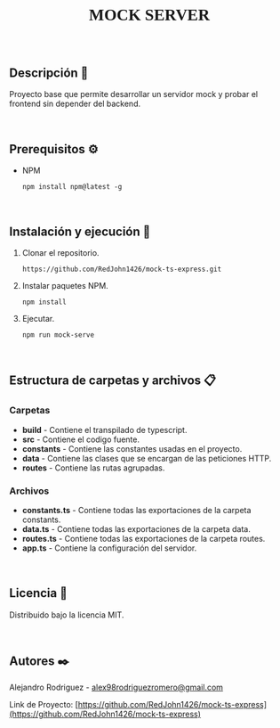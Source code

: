 <style>
@import url('https://fonts.googleapis.com/css2?family=Potta+One&display=swap');
</style>

<br />
<h3 style="text-align: center; font-size: 29px; font-family: 'Potta One', cursive;">
  <b>MOCK SERVER</b>
</h3>
<br />


## Descripción 📄

Proyecto base que permite desarrollar un servidor mock y probar el frontend sin depender del backend.

<br>

## Prerequisitos ⚙️

* NPM

  ```
  npm install npm@latest -g
  ```

<br>

## Instalación y ejecución 🔧

1. Clonar el repositorio.

   ```
   https://github.com/RedJohn1426/mock-ts-express.git
   ```

3. Instalar paquetes NPM.

   ```
   npm install
   ```

4. Ejecutar.
   ```
   npm run mock-serve
   ```

<br>

## Estructura de carpetas y archivos 📋

### Carpetas
* <b>build</b> - Contiene el transpilado de typescript.
* <b>src</b> - Contiene el codigo fuente.
* <b>constants</b> - Contiene las constantes usadas en el proyecto.
* <b>data</b> - Contiene las clases que se encargan de las peticiones HTTP.
* <b>routes</b> - Contiene las rutas agrupadas.

### Archivos
* <b>constants.ts</b> - Contiene todas las exportaciones de la carpeta constants.
* <b>data.ts</b> - Contiene todas las exportaciones de la carpeta data.
* <b>routes.ts</b> - Contiene todas las exportaciones de la carpeta routes.
* <b>app.ts</b> - Contiene la configuración del servidor.

<br>


## Licencia 📖

Distribuido bajo la licencia MIT.

<br>

## Autores ✒️

Alejandro Rodriguez - alex98rodriguezromero@gmail.com

Link de Proyecto: [https://github.com/RedJohn1426/mock-ts-express](https://github.com/RedJohn1426/mock-ts-express)
